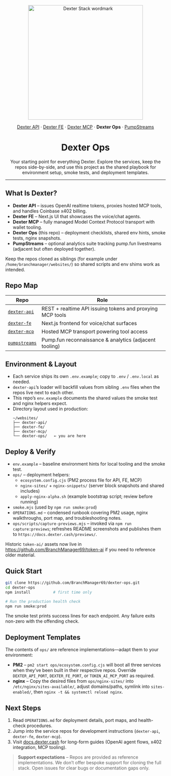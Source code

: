 <p align="center">
  <img src="https://docs.dexter.cash/previews/dexter-stack-wordmark.svg" alt="Dexter Stack wordmark" width="360">
</p>

<p align="center">
  <a href="https://github.com/BranchManager69/dexter-api">Dexter API</a>
  · <a href="https://github.com/BranchManager69/dexter-fe">Dexter FE</a>
  · <a href="https://github.com/BranchManager69/dexter-mcp">Dexter MCP</a>
  · <strong>Dexter Ops</strong>
  · <a href="https://github.com/BranchManager69/pumpstreams">PumpStreams</a>
</p>

<h1 align="center">Dexter Ops</h1>

<p align="center">
  Your starting point for everything Dexter. Explore the services, keep the repos side-by-side, and use this project as
  the shared playbook for environment setup, smoke tests, and deployment templates.
</p>

---

## What Is Dexter?

- **Dexter API** – issues OpenAI realtime tokens, proxies hosted MCP tools, and handles Coinbase x402 billing.
- **Dexter FE** – Next.js UI that showcases the voice/chat agents.
- **Dexter MCP** – fully managed Model Context Protocol transport with wallet tooling.
- **Dexter Ops** (this repo) – deployment checklists, shared env hints, smoke tests, nginx snapshots.
- **PumpStreams** – optional analytics suite tracking pump.fun livestreams (adjacent but often deployed together).

Keep the repos cloned as siblings (for example under `/home/branchmanager/websites/`) so shared scripts and env shims work as intended.

## Repo Map

| Repo | Role |
|------|------|
| [`dexter-api`](https://github.com/BranchManager69/dexter-api) | REST + realtime API issuing tokens and proxying MCP tools |
| [`dexter-fe`](https://github.com/BranchManager69/dexter-fe) | Next.js frontend for voice/chat surfaces |
| [`dexter-mcp`](https://github.com/BranchManager69/dexter-mcp) | Hosted MCP transport powering tool access |
| [`pumpstreams`](https://github.com/BranchManager69/pumpstreams) | Pump.fun reconnaissance & analytics (adjacent tooling) |

## Environment & Layout

- Each service ships its own `.env.example`; copy to `.env` / `.env.local` as needed.
- `dexter-api`’s loader will backfill values from sibling `.env` files when the repos live next to each other.
- This repo’s `env.example` documents the shared values the smoke test and nginx helpers expect.
- Directory layout used in production:
  ```
  ~/websites/
  ├── dexter-api/
  ├── dexter-fe/
  ├── dexter-mcp/
  └── dexter-ops/   ← you are here
  ```

## Deploy & Verify

- `env.example` – baseline environment hints for local tooling and the smoke test.
- `ops/` – deployment helpers:
  - `ecosystem.config.cjs` (PM2 process file for API, FE, MCP)
  - `nginx-sites/` + `nginx-snippets/` (server block snapshots and shared includes)
  - `apply-nginx-alpha.sh` (example bootstrap script; review before running)
- `smoke.mjs` (used by `npm run smoke:prod`)
- `OPERATIONS.md` – condensed runbook covering PM2 usage, nginx walkthroughs, port map, and troubleshooting notes.
- `ops/scripts/capture-previews.mjs` – invoked via `npm run capture:previews`; refreshes README screenshots and publishes them to `https://docs.dexter.cash/previews/`.

Historic `token-ai/` assets now live in https://github.com/BranchManager69/token-ai if you need to reference older material.

## Quick Start

```bash
git clone https://github.com/BranchManager69/dexter-ops.git
cd dexter-ops
npm install          # first time only

# Run the production health check
npm run smoke:prod
```

The smoke test prints success lines for each endpoint. Any failure exits non-zero with the offending check.

## Deployment Templates

The contents of `ops/` are reference implementations—adapt them to your environment:

- **PM2** – `pm2 start ops/ecosystem.config.cjs` will boot all three services when they’ve been built in their respective repos. Override `DEXTER_API_PORT`, `DEXTER_FE_PORT`, or `TOKEN_AI_MCP_PORT` as required.
- **nginx** – Copy the desired files from `ops/nginx-sites/` into `/etc/nginx/sites-available/`, adjust domains/paths, symlink into `sites-enabled/`, then `nginx -t && systemctl reload nginx`.

## Next Steps

1. Read `OPERATIONS.md` for deployment details, port maps, and health-check procedures.
2. Jump into the service repos for development instructions (`dexter-api`, `dexter-fe`, `dexter-mcp`).
3. Visit [docs.dexter.cash](https://docs.dexter.cash) for long-form guides (OpenAI agent flows, x402 integration, MCP tooling).

> **Support expectations** – Repos are provided as reference implementations. We don’t offer bespoke support for cloning the full stack. Open issues for clear bugs or documentation gaps only.
